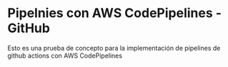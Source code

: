 # Pipelnies con AWS CodePipelines - GitHub
Esto es una prueba de concepto para la implementación de pipelines de github actions con AWS CodePipelines